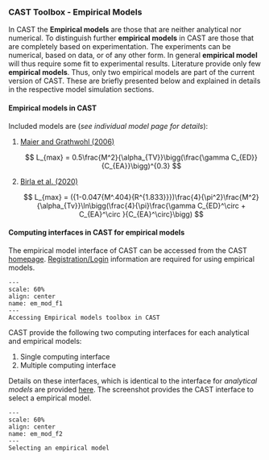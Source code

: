 ### CAST Toolbox - Empirical Models

In CAST the **Empirical models** are those that are neither analytical nor numerical. To distinguish further **empirical models** in CAST are those that are completely based on experimentation. The experiments can be numerical, based on data, or of any other form. In general **empirical model** will thus require some fit to experimental results. Literature provide only few **empirical models**. Thus, only two empirical models are part of the current version of CAST. These are briefly presented below and explained in details in the respective model simulation sections.

#### Empirical models in CAST ####
Included models are (_see individual model page for details_):


1. [Maier and Grathwohl (2006)](mg2006.md) 

    $$
 L_{max} = 0.5\frac{M^2}{\alpha_{TV}}\bigg(\frac{\gamma C_{ED}}{C_{EA}}\bigg)^{0.3} 
  $$
2. [Birla et al. (2020) ](birla2020.md)

    $$
 L_{max} = ({1-0.047{M^.404}{R^{1.833}}})\frac{4}{\pi^2}\frac{M^2}{\alpha_{Tv}}\ln\bigg(\frac{4}{\pi}\frac{\gamma C_{ED}^\circ + C_{EA}^\circ }{C_{EA}^\circ}\bigg)
$$



#### Computing interfaces in CAST for empirical models ####

The empirical model interface of CAST can be accessed from the CAST [homepage](www.cast.iitd.ac.in). [Registration/Login](../../online/login.md) information are required for using empirical models. 

```{figure} images/em_mod_f1.png
---
scale: 60%
align: center
name: em_mod_f1
---
Accessing Empirical models toolbox in CAST
```


CAST provide the following two computing interfaces for each analytical and empirical models:

1. Single computing interface
2. Multiple computing interface

Details on these interfaces, which is identical to the interface for _analytical models_ are provided [here](../an_model/an_model.md). The screenshot provides the CAST interface to select a empirical model.

```{figure} images/em_mod_f2.png
---
scale: 60%
align: center
name: em_mod_f2
---
Selecting an empirical model
```